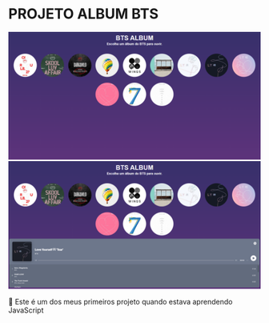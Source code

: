 # PROJETO ALBUM BTS

![preview](./.github/preview1.png)
![preview](./.github/preview2.png)

🤞 Este é um dos meus primeiros projeto quando estava aprendendo JavaScript